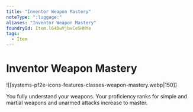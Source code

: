 ```yaml
---
title: "Inventor Weapon Mastery"
noteType: ":luggage:"
aliases: "Inventor Weapon Mastery"
foundryId: Item.l64DwVjbxCe5HNYe
tags:
  - Item
---
```


# Inventor Weapon Mastery
![[systems-pf2e-icons-features-classes-weapon-mastery.webp|150]]

You fully understand your weapons. Your proficiency ranks for simple and martial weapons and unarmed attacks increase to master.
